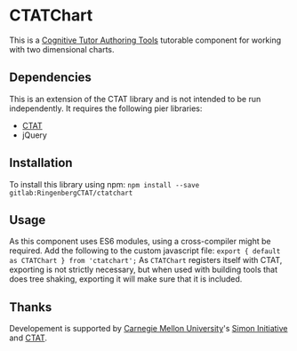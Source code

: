 # CTATChart

This is a [Cognitive Tutor Authoring Tools](http://ctat.pact.cs.cmu.edu)
tutorable component for working with two dimensional charts.

## Dependencies

This is an extension of the CTAT library and is not intended to be run
independently.
It requires the following pier libraries:

- [CTAT](https://cdn.ctat.cmu.edu/latest/ctat.min.js)
- jQuery

## Installation

To install this library using npm:
`npm install --save gitlab:RingenbergCTAT/ctatchart`

## Usage

As this component uses ES6 modules, using a cross-compiler might be required.
Add the following to the custom javascript file:
`export { default as CTATChart } from 'ctatchart';`
As `CTATChart` registers itself with CTAT, exporting is not strictly necessary,
but when used with building tools that does tree shaking, exporting it will make
sure that it is included.

## Thanks

Developement is supported by
[Carnegie Mellon University](https://www.cmu.edu/)'s
[Simon Initiative](https://www.cmu.edu/simon/)
and [CTAT](http://ctat.pact.cs.cmu.edu/).

